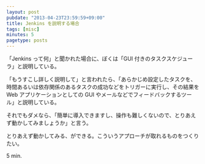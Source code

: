 ```yaml
---
layout: post
pubdate: "2013-04-23T23:59:59+09:00"
title: Jenkins を説明する場合
tags: [misc]
minutes: 5
pagetype: posts
---
```

「Jenkins って何」と聞かれた場合に、ぼくは「GUI 付きのタスクスケジューラ」と説明している。

「もうすこし詳しく説明して」と言われたら、「あらかじめ設定したタスクを、時間あるいは依存関係のあるタスクの成功などをトリガーに実行し、その結果を Web アプリケーションとしての GUI やメールなどでフィードバックするツール」と説明している。

それでもダメなら、「簡単に導入できますし、操作も難しくないので、とりあえず動かしてみましょうか」と言う。

とりあえず動かしてみる、ができる。こういうアプローチが取れるものをつくりたい。

5 min.
